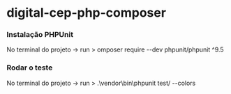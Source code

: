 # digital-cep-php-composer

### Instalação PHPUnit

No terminal do projeto -> run >    omposer require --dev phpunit/phpunit ^9.5

### Rodar o teste
No terminal do projeto -> run >   .\vendor\bin\phpunit test/ --colors
